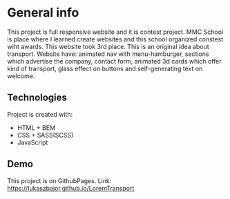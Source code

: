 # General info

This project is full responsive website and it is contest project. MMC School is place where I learned create websites and this school organized constest wiht awards. This website took 3rd place. This is an original idea about transport. Website have: animated nav with menu-hamburger, sections which advertise the company, contact form, animated 3d cards which offer kind of transport, glass effect on buttons and self-generating text on welcome.

## Technologies

Project is created with:

- HTML + BEM
- CSS + SASS(SCSS)
- JavaScript

## Demo

This project is on GithubPages. Link: https://lukaszbajor.github.io/LoremTransport
